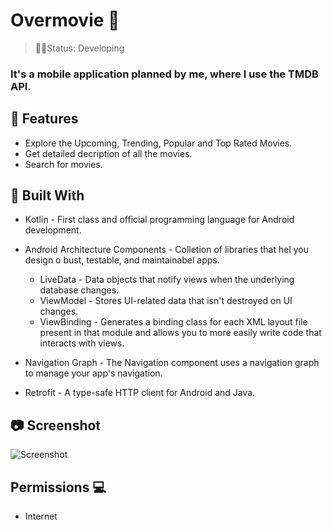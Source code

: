 <h1>Overmovie  🎥</h1>

> 👨‍💻Status: Developing

### It's a mobile application planned by me, where I use the TMDB API.

## 🚀 Features 

+ Explore the Upcoming, Trending, Popular and Top Rated Movies.
+ Get detailed decription of all the movies.
+ Search for movies.

## 🧰 Built With 

* Kotlin - First class and official programming language for Android development.
* Android Architecture Components - Colletion of libraries that hel you design o bust, testable, and maintainabel apps.
  * LiveData -  Data objects that notify views when the underlying database changes.
  * ViewModel - Stores UI-related data that isn't destroyed on UI changes.
  * ViewBinding - Generates a binding class for each XML layout file present in that module and allows you to more easily write code that interacts with views.
 
* Navigation Graph - The Navigation component uses a navigation graph to manage your app's navigation.
* Retrofit - A type-safe HTTP client for Android and Java.

## 📷 Screenshot

![Screenshot](https://user-images.githubusercontent.com/58862763/189956580-5da57295-06c0-475e-88ac-9ec875dc45b3.jpg)


## Permissions 💻
+ Internet
